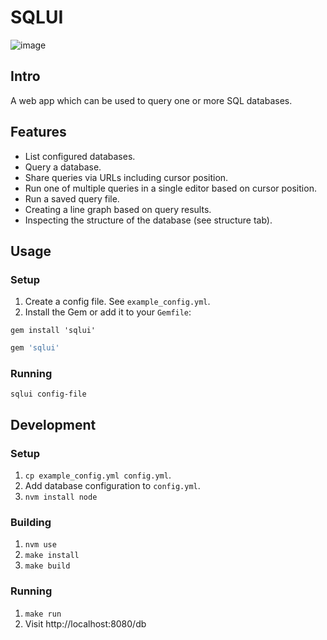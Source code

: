 # SQLUI

![image](https://user-images.githubusercontent.com/9117775/196360285-c034ba6a-e4f2-410b-b157-6f567811cfd6.png)

## Intro

A web app which can be used to query one or more SQL databases.

## Features

- List configured databases.
- Query a database.
- Share queries via URLs including cursor position.
- Run one of multiple queries in a single editor based on cursor position.
- Run a saved query file.
- Creating a line graph based on query results.
- Inspecting the structure of the database (see structure tab).

## Usage

### Setup

1. Create a config file. See `example_config.yml`.
1. Install the Gem or add it to your `Gemfile`:

```shell
gem install 'sqlui'
```

```ruby
gem 'sqlui'
```

### Running

```shell
sqlui config-file
```

## Development

### Setup

1. `cp example_config.yml config.yml`.
1. Add database configuration to `config.yml`.
1. `nvm install node`

### Building

1. `nvm use`
1. `make install`
1. `make build`

### Running

1. `make run`
1. Visit http://localhost:8080/db
